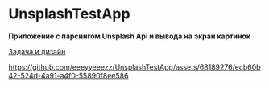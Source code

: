 # UnsplashTestApp

__Приложение с парсингом Unsplash Api и вывода на экран картинок__

[Задача и дизайн](https://www.figma.com/file/dnUByqrxJTQESGdQrnafnB/%D0%A2%D0%B5%D1%81%D1%82%D0%BE%D0%B2%D0%BE%D0%B5-%D0%B7%D0%B0%D0%B4%D0%B0%D0%BD%D0%B8%D0%B5-%E2%84%96-1?type=design&node-id=0%3A1&t=ow1XUpOkvbcGMWuv-1 
)


https://github.com/eeeyyeeezz/UnsplashTestApp/assets/68189276/ecb60b42-524d-4a91-a4f0-55890f8ee586

